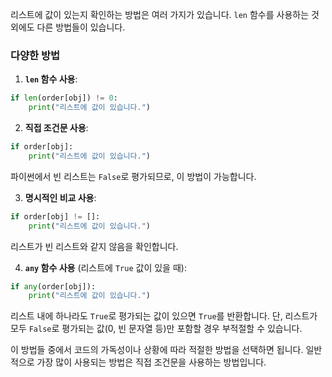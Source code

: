 리스트에 값이 있는지 확인하는 방법은 여러 가지가 있습니다. `len` 함수를 사용하는 것 외에도 다른 방법들이 있습니다.

### 다양한 방법

1. **`len` 함수 사용**:
```python
if len(order[obj]) != 0:
    print("리스트에 값이 있습니다.")
```

2. **직접 조건문 사용**:
```python
if order[obj]:
    print("리스트에 값이 있습니다.")
```
파이썬에서 빈 리스트는 `False`로 평가되므로, 이 방법이 가능합니다.

3. **명시적인 비교 사용**:
```python
if order[obj] != []:
    print("리스트에 값이 있습니다.")
```
리스트가 빈 리스트와 같지 않음을 확인합니다.

4. **`any` 함수 사용** (리스트에 `True` 값이 있을 때):
```python
if any(order[obj]):
    print("리스트에 값이 있습니다.")
```
리스트 내에 하나라도 `True`로 평가되는 값이 있으면 `True`를 반환합니다. 단, 리스트가 모두 `False`로 평가되는 값(0, 빈 문자열 등)만 포함할 경우 부적절할 수 있습니다.

이 방법들 중에서 코드의 가독성이나 상황에 따라 적절한 방법을 선택하면 됩니다. 일반적으로 가장 많이 사용되는 방법은 직접 조건문을 사용하는 방법입니다.